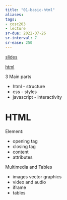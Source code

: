 ```yaml
---
title: "01-basic-html"
aliases: 
tags: 
- cosc203
- lecture
sr-due: 2022-07-26
sr-interval: 7
sr-ease: 250
---
```


[slides](https://blackboard.otago.ac.nz/bbcswebdav/pid-2932183-dt-content-rid-18925536_1/courses/COSC203_S2DNI_2022/COSC203_lecture1.pdf)



[html](notes/html.md)
















3 Main parts
- html - structure
- css - styles
- javascript - interactivity

# HTML
Element:
- opening tag
- closing tag
- content
- attributes

Multimedia and Tables
- images vector graphics
- video and audio
- iframe
- tables